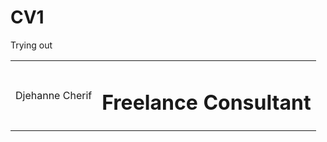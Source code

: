 # CV1
Trying out
<!Doctype html>
<head>
<meta charset = "UTF-8">
<title> 🤓 Djehanne's Web </title>
</head>
<body>
<table cellspacing ="20">
<td> Djehanne Cherif </td>
<td> <h1>Freelance Consultant </h1></td>
</table>
</body>